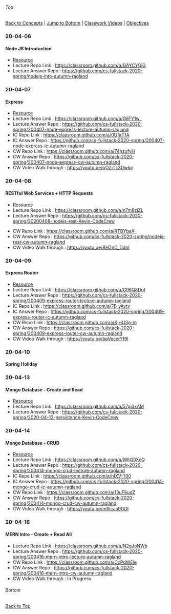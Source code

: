 ###### Top
[Back to Concepts](README.md) | [Jump to Bottom](#Bottom) | [Classwork Videos](https://docs.google.com/document/d/1hhYXnFPt4UIWrgrnPRNFe1RXDV5SbeGoO2_uObdtb5E/edit?usp=sharing) | [Objectives](https://docs.google.com/spreadsheets/d/1dXOJhl43W9BSCV0r_AibrY80EDG-x_wS6Qtt2ILz7vA/edit?usp=sharing)

### 20-04-06
#### Node JS Introduction
- [Resource](https://nodejs.org/en/docs/guides/getting-started-guide/)
- Lecture Repo Link : https://classroom.github.com/a/GAYCYOjG 
- Lecture Answer Repo : https://github.com/cs-fullstack-2020-spring/nodejs-into-autumn-ragland
<!-- - IC Repo Link : 
- IC Answer Repo : 
- CW Repo Link : 
- CW Answer Repo : 
- CW Video Walk through : -->

### 20-04-07
#### Express
- [Resource](https://developer.mozilla.org/en-US/docs/Learn/Server-side/Express_Nodejs/development_environment#Testing_your_Nodejs_and_NPM_installation)
- Lecture Repo Link :  https://classroom.github.com/a/GiIFY1w_ 
- Lecture Answer Repo :  https://github.com/cs-fullstack-2020-spring/200407-node-express-lecture-autumn-ragland
- IC Repo Link : https://classroom.github.com/a/0UfirT1A
- IC Answer Repo : https://github.com/cs-fullstack-2020-spring/200407-node-express-ic-autumn-ragland
- CW Repo Link : https://classroom.github.com/a/74hzufyH
- CW Answer Repo : https://github.com/cs-fullstack-2020-spring/200407-node-express-cw-autumn-ragland
- CW Video Walk through : https://youtu.be/qOZiTL3Dwko 

### 20-04-08
#### RESTful Web Services + HTTP Requests
- [Resource](https://docs.oracle.com/javaee/6/tutorial/doc/gijqy.html)
- Lecture Repo Link :  https://classroom.github.com/a/n7m8zjZL
- Lecture Answer Repo : https://github.com/cs-fullstack-2020-spring/20200408-nodejs-rest-Kevin-CodeCrew
<!-- - IC Repo Link : 
- IC Answer Repo :  -->
- CW Repo Link : https://classroom.github.com/a/RTBYbaX-
- CW Answer Repo : https://github.com/cs-fullstack-2020-spring/nodejs-rest-cw-autumn-ragland
- CW Video Walk through : https://youtu.be/BHZnD_DdnI

### 20-04-09
#### Express Router
- [Resource](https://developer.mozilla.org/en-US/docs/Learn/Server-side/Express_Nodejs/routes#Routes_primer)
- Lecture Repo Link :  https://classroom.github.com/a/C96Q8Dqf
- Lecture Answer Repo : https://github.com/cs-fullstack-2020-spring/200409-express-router-lecture-autumn-ragland
- IC Repo Link : https://classroom.github.com/a/7B_yAvtv
- IC Answer Repo : https://github.com/cs-fullstack-2020-spring/200409-express-router-ic-autumn-ragland
- CW Repo Link : https://classroom.github.com/a/KjHU3g-m
- CW Answer Repo : https://github.com/cs-fullstack-2020-spring/200409-express-router-cw-autumn-ragland
- CW Video Walk through : https://youtu.be/bpVecxtYf9I

### 20-04-10
#### Spring Holiday

### 20-04-13
#### Mongo Database - Create and Read
- [Resource](https://developer.mozilla.org/en-US/docs/Learn/Server-side/Express_Nodejs/routes#Routes_primer)
- Lecture Repo Link :  https://classroom.github.com/a/57gi3xAM
- Lecture Answer Repo : https://github.com/cs-fullstack-2020-spring/2020-04-13-persistence-Kevin-CodeCrew

### 20-04-14
#### Mongo Database - CRUD
- [Resource](https://developer.mozilla.org/en-US/docs/Learn/Server-side/Express_Nodejs/mongoose#Connecting_to_MongoDB)
- Lecture Repo Link :  https://classroom.github.com/a/lWtQ0XcQ
- Lecture Answer Repo : https://github.com/cs-fullstack-2020-spring/200414-mongo-crud-lecture-autumn-ragland
- IC Repo Link : https://classroom.github.com/a/hIXV-T00
- IC Answer Repo : https://github.com/cs-fullstack-2020-spring/200414-mongo-crud-ic-autumn-ragland
- CW Repo Link : https://classroom.github.com/a/13uF6udZ
- CW Answer Repo : https://github.com/cs-fullstack-2020-spring/200414-mongo-crud-cw-autumn-ragland
- CW Video Walk through : https://youtu.be/mflIcJa9GDI

### 20-04-16
#### MERN Intro - Create + Read All
- Lecture Repo Link :  https://classroom.github.com/a/N2gJoNWb
- Lecture Answer Repo : https://github.com/cs-fullstack-2020-spring/200416-mern-intro-lecture-autumn-ragland
- CW Repo Link : https://classroom.github.com/a/CcPdWEle
- CW Answer Repo : https://github.com/cs-fullstack-2020-spring/200416-mern-intro-cw-autumn-ragland
- CW Video Walk through : In Progress

###### Bottom
[Back to Top](#Top)